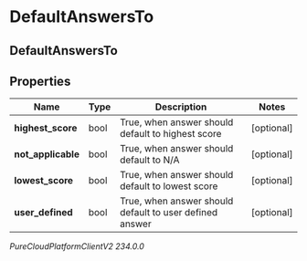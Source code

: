 # DefaultAnswersTo

## DefaultAnswersTo

## Properties

|Name | Type | Description | Notes|
|------------ | ------------- | ------------- | -------------|
| **highest_score** | bool | True, when answer should default to highest score | [optional] |
| **not_applicable** | bool | True, when answer should default to N/A | [optional] |
| **lowest_score** | bool | True, when answer should default to lowest score | [optional] |
| **user_defined** | bool | True, when answer should default to user defined answer | [optional] |



_PureCloudPlatformClientV2 234.0.0_
